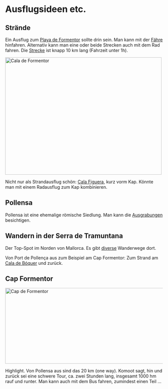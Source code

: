 ﻿# Ausflugsideen etc.

## Strände
Ein Ausflug zum [Playa de Formentor][beachinspector:formentor] sollte drin sein.
Man kann mit der [Fähre][nofrillsexcursions:ferry] hinfahren.
Alternativ kann man eine oder beide Strecken auch mit dem Rad fahren.
Die [Strecke][graphhopper:playaformentor] ist knapp 10 km lang (Fahrzeit unter 1h).

<a data-flickr-embed="true"  href="https://www.flickr.com/photos/cayetano/1163673866/" title="Cala de Formentor">
  <img src="https://live.staticflickr.com/1185/1163673866_e04d068f7b.jpg" width="500" height="375" alt="Cala de Formentor">
</a>

Nicht nur als Strandausflug schön: 
[Cala Figuera][beachinspector:figuera], kurz vorm Kap.
Könnte man mit einem Radausflug zum Kap kombinieren.
<!--
<a data-flickr-embed="true"  href="https://www.flickr.com/photos/michahummel/14979650333/" title="Serra de Tramuntana">
  <img src="https://live.staticflickr.com/3938/14979650333_667a9ddd3d.jpg" width="500" height="334" alt="Serra de Tramuntana">
</a>
<script async src="//embedr.flickr.com/assets/client-code.js" charset="utf-8"></script>
-->

## Pollensa
Pollensa ist eine ehemalige römische Siedlung.
Man kann die [Ausgrabungen][mallorcaerleben:pollentia] besichtigen.

## Wandern in der Serra de Tramuntana
Der Top-Spot im Norden von Mallorca.
Es gibt [diverse][komoot:uebersicht] Wanderwege dort.

Von Port de Pollença aus zum Beispiel am Cap Formentor:
Zum Strand am [Cala de Bóquer][komoot:boquer] und zurück.

## Cap Formentor
<a data-flickr-embed="true"  href="https://www.flickr.com/photos/sergeigussev/42771350690/" title="Cap de Formentor">
  <img src="https://live.staticflickr.com/1879/42771350690_7cd46e9f72_z.jpg" width="640" height="242" alt="Cap de Formentor">
</a>

Highlight.
Von Pollensa aus sind das 20 km (one way).
Komoot sagt, hin und zurück sei eine schwere Tour, ca. zwei Stunden lang, insgesamt 1000 hm rauf und runter.
Man kann auch mit dem Bus fahren, zumindest einen Teil …


<!----------->
<!-- Links -->
<!----------->

[beachinspector:formentor]: https://www.beach-inspector.com/de/b/playa-de-formentor "Playa de Formentor"
[nofrillsexcursions:ferry]: https://www.nofrills-excursions.com/excursions/ferry-service-from-port-pollensa-to-formentor/ "Ferry service from Port Pollensa to Formentor"
[graphhopper:playaformentor]: https://graphhopper.com/maps/?point=39.906416%2C3.08284&point=39.928744%2C3.134784&locale=de&vehicle=bike&weighting=fastest&elevation=true&use_miles=false&layer=Omniscale
[beachinspector:figuera]: https://www.beach-inspector.com/de/b/cala-figuera "Cala Figuera"
[mallorcaerleben:pollentia]: http://www.mallorca-erleben.info/ausflugstipps/ausurzeitundantike/pollentia.html "Die Römerstadt bei Alcúdia"
[komoot:uebersicht]: https://www.komoot.de/guide/59271/wandern-in-der-serra-de-tramuntana "Die 20 schönsten Wanderungen in der Serra de Tramuntana"
[komoot:boquer]: https://www.komoot.de/smarttour/24491 "Cala de Bóquer Runde von carrer de Roger de Flor"
